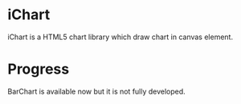 iChart
======
iChart is a HTML5 chart library which draw chart in canvas element.

Progress
======
BarChart is available now but it is not fully developed. 
